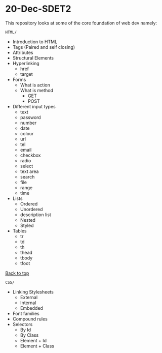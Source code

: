 # 20-Dec-SDET2

This repository looks at some of the core foundation of web dev namely:

`HTML/`

* Introduction to HTML
* Tags (Paired and self closing)
* Attributes
* Structural Elements
* Hyperlinking
  * href
  * target
* Forms
  * What is action
  * What is method
    * GET
    * POST
* Different input types
  * text
  * password
  * number
  * date
  * colour
  * url
  * tel
  * email
  * checkbox
  * radio
  * select
  * text area
  * search
  * file
  * range
  * time
* Lists
  * Ordered
  * Unordered
  * description list
  * Nested
  * Styled
* Tables
  * tr
  * td
  * th
  * thead
  * tbody
  * tfoot

[Back to top](#20-Dec-SDET2)

`CSS/`

* Linking Stylesheets
  * External
  * Internal
  * Embedded
* Font families
* Compound rules
* Selectors
  * By Id
  * By Class
  * Element + Id
  * Element + Class

<!-- * Pseudo Selectors
  * Selecting via attribute/state
* Box Model -->